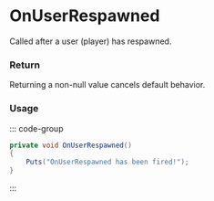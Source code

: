 # OnUserRespawned
<Badge type="info" text="Player"/><Badge type="danger" text="Carbon Compatible"/><Badge type="warning" text="Oxide Compatible"/>
Called after a user (player) has respawned.

### Return
Returning a non-null value cancels default behavior.

### Usage
::: code-group
```csharp [Example]
private void OnUserRespawned()
{
	Puts("OnUserRespawned has been fired!");
}
```
:::
